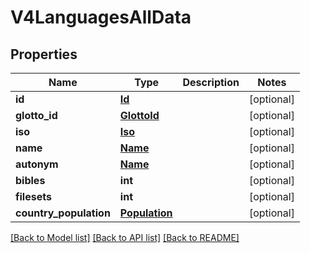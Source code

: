 # V4LanguagesAllData

## Properties
Name | Type | Description | Notes
------------ | ------------- | ------------- | -------------
**id** | [**Id**](Id.md) |  | [optional] 
**glotto_id** | [**GlottoId**](GlottoId.md) |  | [optional] 
**iso** | [**Iso**](Iso.md) |  | [optional] 
**name** | [**Name**](Name.md) |  | [optional] 
**autonym** | [**Name**](Name.md) |  | [optional] 
**bibles** | **int** |  | [optional] 
**filesets** | **int** |  | [optional] 
**country_population** | [**Population**](Population.md) |  | [optional] 

[[Back to Model list]](../README.md#documentation-for-models) [[Back to API list]](../README.md#documentation-for-api-endpoints) [[Back to README]](../README.md)


